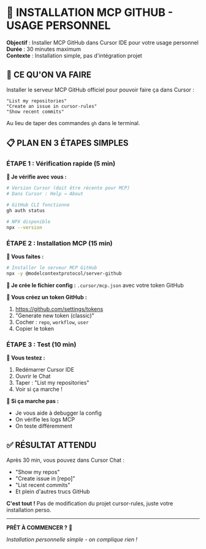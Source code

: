 # 🔗 INSTALLATION MCP GITHUB - USAGE PERSONNEL

**Objectif** : Installer MCP GitHub dans Cursor IDE pour votre usage personnel  
**Durée** : 30 minutes maximum  
**Contexte** : Installation simple, pas d'intégration projet

## 🎯 **CE QU'ON VA FAIRE**

Installer le serveur MCP GitHub officiel pour pouvoir faire ça dans Cursor :

```
"List my repositories"
"Create an issue in cursor-rules"
"Show recent commits"
```

Au lieu de taper des commandes `gh` dans le terminal.

## 📋 **PLAN EN 3 ÉTAPES SIMPLES**

### **ÉTAPE 1 : Vérification rapide (5 min)**

**🤖 Je vérifie avec vous :**

```bash
# Version Cursor (doit être récente pour MCP)
# Dans Cursor : Help → About

# GitHub CLI fonctionne
gh auth status

# NPX disponible
npx --version
```

### **ÉTAPE 2 : Installation MCP (15 min)**

**👤 Vous faites :**

```bash
# Installer le serveur MCP GitHub
npx -y @modelcontextprotocol/server-github
```

**🤖 Je crée le fichier config :**
`.cursor/mcp.json` avec votre token GitHub

**👤 Vous créez un token GitHub :**

1. https://github.com/settings/tokens
2. "Generate new token (classic)"
3. Cocher : `repo`, `workflow`, `user`
4. Copier le token

### **ÉTAPE 3 : Test (10 min)**

**👤 Vous testez :**

1. Redémarrer Cursor IDE
2. Ouvrir le Chat
3. Taper : "List my repositories"
4. Voir si ça marche !

**🤖 Si ça marche pas :**

- Je vous aide à debugger la config
- On vérifie les logs MCP
- On teste différemment

## ✅ **RÉSULTAT ATTENDU**

Après 30 min, vous pouvez dans Cursor Chat :

- "Show my repos"
- "Create issue in [repo]"
- "List recent commits"
- Et plein d'autres trucs GitHub

**C'est tout !** Pas de modification du projet cursor-rules, juste votre installation perso.

---

**PRÊT À COMMENCER ?** 🚀

_Installation personnelle simple - on complique rien !_
